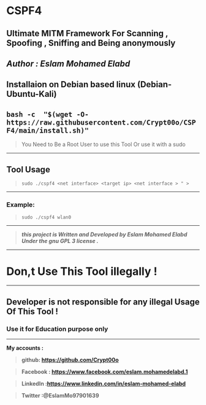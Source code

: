 # CSPF4
Ultimate MITM Framework
For Scanning , Spoofing , Sniffing and Being anonymously 
--
*Author : Eslam Mohamed Elabd*
--
## Installaion on Debian based linux (Debian-Ubuntu-Kali)
**` bash -c  "$(wget -O- https://raw.githubusercontent.com/Crypt00o/CSPF4/main/install.sh)" `**
--



> You Need to Be a Root User to use this Tool
Or use it with a sudo 
---
## Tool Usage 
>`sudo ./cspf4 <net interface> <target ip> <net interface > " >   `
---
### Example:
>`sudo ./cspf4 wlan0 `
---
>***this project is Written and Developed by Eslam Mohamed Elabd
Under the gnu GPL 3 license .***
---
#             Don,t Use This Tool illegally !
---
## Developer is not responsible for any illegal Usage Of This Tool ! 
### Use it for Education purpose only 
---
**My accounts :**

>**github: https://github.com/Crypt00o**

>**Facebook : https://www.facebook.com/eslam.mohamedelabd.1**

>**LinkedIn :https://www.linkedin.com/in/eslam-mohamed-elabd**

>**Twitter :@EslamMo97901639**
